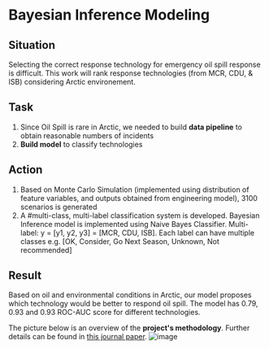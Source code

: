 # Bayesian Inference Modeling
## Situation
Selecting the correct response technology for emergency oil spill response is difficult. This work will rank response technologies (from MCR, CDU, & ISB) considering Arctic environement.  


## Task
1. Since Oil Spill is rare in Arctic, we needed to build **data pipeline** to obtain reasonable numbers of incidents
2. **Build model** to classify technologies


## Action
1. Based on Monte Carlo Simulation (implemented using distribution of feature variables, and outputs obtained from engineering model), 3100 scenarios is generated
2. A #multi-class, multi-label classification system is developed. Bayesian Inference model is implemented using Naive Bayes Classifier. Multi-label: y = [y1, y2, y3] = [MCR, CDU, ISB]. Each label can have multiple classes e.g. [OK, Consider, Go Next Season, Unknown, Not recommended]


## Result 
Based on oil and environmental conditions in Arctic, our model proposes which technology would be better to respond oil spill. The model has 0.79, 0.93 and 0.93 ROC-AUC score for different technologies.


The picture below is an overview of the **project's methodology**. Further details can be found in [this journal paper](https://doi.org/10.1016/j.marpolbul.2022.114203).
![image](https://user-images.githubusercontent.com/19787712/220946219-a9e7b486-3a50-491f-8182-92630f2b04d9.png)


